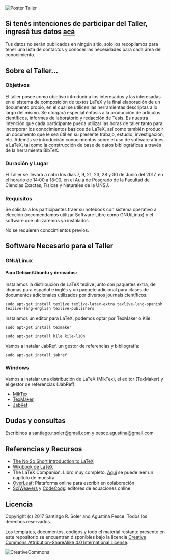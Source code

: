 ![Poster Taller](https://raw.githubusercontent.com/santis19/taller-latex/master/poster/poster-taller-latex.png)

## Si tenés intenciones de participar del Taller, ingresá tus datos [acá](https://docs.google.com/forms/d/e/1FAIpQLSeSHYbCO4y1PWeqs_dhnhWpDhGIMngRbVLaX2Xg48lGQwnnFA/viewform?usp=sf_link)

Tus datos no serán publicados en ningún sitio, solo los recopilamos para tener una lista de contactos y conocer las necesidades para cada área del conocimiento.

## Sobre el Taller...
### Objetivos

El taller posee como objetivo introducir a los interesados y las interesadas en el sistema de composición de textos LaTeX y la final elaboración de un documento propio, en el cual se utilicen las herramientas descriptas a lo largo del mismo. Se otorgará especial énfasis a la producción de artı́culos cientı́ficos, informes de laboratorio y redacción de Tesis. Es nuestra intención que cada participante pueda utilizar las horas de taller tanto para incorporar los conocimientos básicos de LaTeX, ası́ como también producir un documento que le sea útil en su presente trabajo, estudio, investigación, etc. Además se introducirán conocimientos sobre el uso de software afines a LaTeX, tal como la construcción de base de datos bibliográficas a través de la herramienta BibTeX.

### Duración y Lugar

El Taller se llevará a cabo los días 7, 9, 21, 23, 28 y 30 de Junio del 2017, en el horario de 14:00 a 18:00, en el Aula de Posgrado de la Facultad de Ciencias Exactas, Físicas y Naturales de la UNSJ.

### Requisitos

Se solicita a los participantes traer su notebook con sistema operativo a elección (recomendamos utilizar Software Libre como GNU/Linux) y el software que utilizaremos ya instalados.

No se requieren conocimientos previos.

## Software Necesario para el Taller

### GNU/Linux
#### Para Debian/Ubuntu y derivados:

Instalamos la distribución de LaTeX texlive junto con paquetes extra, de idiomas para español e inglés y un paquete adicional para clases de documentos adicionales utilizados por diversos journals científicos:
```
sudo apt-get install texlive texlive-latex-extra texlive-lang-spanish texlive-lang-english texlive-publishers
```

Instalamos un editor para LaTeX, podemos optar por TexMaker o Kile:
```
sudo apt-get install texmaker

sudo apt-get install kile kile-l10n
```

Vamos a instalar JabRef, un gestor de referencias y bibliografía:
```
sudo apt-get install jabref
```

### Windows

Vamos a instalar una distribución de LaTeX (MikTex), el editor (TexMaker) y el gestor de referencias (JabRef):

* [MikTex](https://miktex.org/download)
* [TexMaker](http://www.xm1math.net/texmaker/download.html)
* [JabRef](http://www.jabref.org/#downloads)

## Dudas y consultas

Escribinos a santiago.r.soler@gmail.com y pesce.agustina@gmail.com

## Referencias y Recursos

* [The No So Short Introduction to LaTeX](http://ftp.inf.utfsm.cl/pub/tex-archive/info/lshort/english/lshort.pdf)
* [Wikibook de LaTeX](https://en.wikibooks.org/wiki/LaTeX)
* The LaTeX Companion: Libro muy completo. [Aquí](http://ptgmedia.pearsoncmg.com/images/9780201362992/samplepages/0201362996.pdf) se puede leer un capítulo de muestra.
* [OverLeaf](https://www.overleaf.com/): Plataforma online para escribir en colaboración
* [SciWeavers](http://www.sciweavers.org/free-online-latex-equation-editor) y [CodeCogs](http://www.codecogs.com/latex/eqneditor.php): editores de ecuaciones online

## Licencia
Copyright (c) 2017 Santiago R. Soler and Agustina Pesce. Todos los derechos reservados.

Los templates, documentos, códigos y todo el material restante presente en este repositorio se encuentran disponibles bajo la licencia [Creative Commons Attribution-ShareAlike 4.0 International License](http://creativecommons.org/licenses/by-sa/4.0/).

![CreativeCommons](https://licensebuttons.net/l/by-sa/4.0/88x31.png)

